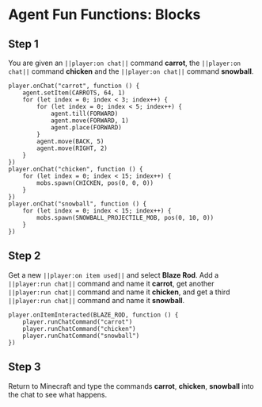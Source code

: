 # Agent Fun Functions: Blocks

## Step 1
You are given an ``||player:on chat||`` command **carrot**, the ``||player:on chat||`` command **chicken** and the ``||player:on chat||`` command **snowball**.

```template
player.onChat("carrot", function () {
    agent.setItem(CARROTS, 64, 1)
    for (let index = 0; index < 3; index++) {
        for (let index = 0; index < 5; index++) {
            agent.till(FORWARD)
            agent.move(FORWARD, 1)
            agent.place(FORWARD)
        }
        agent.move(BACK, 5)
        agent.move(RIGHT, 2)
    }
})
player.onChat("chicken", function () {
    for (let index = 0; index < 15; index++) {
        mobs.spawn(CHICKEN, pos(0, 0, 0))
    }
})
player.onChat("snowball", function () {
    for (let index = 0; index < 15; index++) {
        mobs.spawn(SNOWBALL_PROJECTILE_MOB, pos(0, 10, 0))
    }
})
```

## Step 2
Get a new ``||player:on item used||`` and select **Blaze Rod**.  Add a ``||player:run chat||`` command and name it **carrot**, get another ``||player:run chat||`` command and name it **chicken**, and get a third ``||player:run chat||`` command and name it **snowball**.

```blocks
player.onItemInteracted(BLAZE_ROD, function () {
    player.runChatCommand("carrot")
    player.runChatCommand("chicken")
    player.runChatCommand("snowball")
})
```

## Step 3

Return to Minecraft and type the commands **carrot**, **chicken**, **snowball** into the chat to see what happens.

